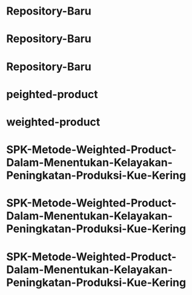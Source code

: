 # Repository-Baru
# Repository-Baru
# Repository-Baru
# peighted-product
# weighted-product
# SPK-Metode-Weighted-Product-Dalam-Menentukan-Kelayakan-Peningkatan-Produksi-Kue-Kering
# SPK-Metode-Weighted-Product-Dalam-Menentukan-Kelayakan-Peningkatan-Produksi-Kue-Kering
# SPK-Metode-Weighted-Product-Dalam-Menentukan-Kelayakan-Peningkatan-Produksi-Kue-Kering
